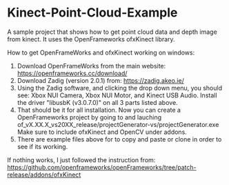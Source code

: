 # Kinect-Point-Cloud-Example
A sample project that shows how to get point cloud data and depth image from kinect. It uses the OpenFrameworks ofxKinect library.

How to get OpenFrameWorks and ofxKinect working on windows:
1. Download OpenFrameWorks from the main website:
    https://openframeworks.cc/download/
2. Download Zadig (version 2.0.1) from:
    https://zadig.akeo.ie/
3. Using the Zadig software, and clicking the drop down menu, you should see:
    Xbox NUI Camera, Xbox NUI Motor, and Kinect USB Audio.
    Install the driver "libusbK (v3.0.7.0)" on all 3 parts listed above.
4. That should be it for all installation. 
    Now you can create a OpenFrameworks project by going to and lauching
    of_vX.XX.X_vs20XX_release/projectGenerator-vs/projectGenerator.exe
    Make sure to include ofxKinect and OpenCV under addons.
5. There are example files above for to copy and paste or clone in order
    to see if its working.

If nothing works, I just followed the instruction from:
https://github.com/openframeworks/openFrameworks/tree/patch-release/addons/ofxKinect
